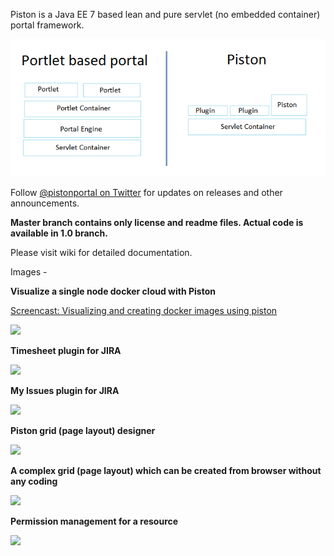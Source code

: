 Piston is a Java EE 7 based lean and pure servlet (no embedded container) portal framework. 

![Piston vs Portlet](images/portlet-vs-piston.png)

Follow <a href="http://twitter.com/PistonPortal" target="_blank">@pistonportal on Twitter</a> for updates on releases and other announcements.

<b>Master branch contains only license and readme files. Actual code is available in 1.0 branch.</b>

Please visit wiki for detailed documentation.

Images -
<p>
    <b>Visualize a single node docker cloud with Piston</b>
<p>

<p>
    <a href="http://t.co/Wm1EgzOHiD" target="_blank">Screencast: Visualizing and creating docker images using piston</a>
<p>

<p>    
    <a href="http://t.co/Wm1EgzOHiD" target="_blank">
        <img src="https://github.com/koyadume/piston-master/wiki/images/piston-docker-cloud.png" />
    </a>
</p>

<p>
    <b>Timesheet plugin for JIRA</b>
<p>

<p>    
    <img src="https://github.com/koyadume/piston-master/wiki/images/timesheet.png" />
</p>
<p>
    <b>My Issues plugin for JIRA</b>
<p>

<p>    
    <img src="https://github.com/koyadume/piston-master/wiki/images/my-issues.png" />
</p>
<p>
    <b>Piston grid (page layout) designer</b>
</p>
<p>
    <img src="http://pistonportal.files.wordpress.com/2014/10/grid-designer.png?w=595" />
</<p>
<p>
    <b>A complex grid (page layout) which can be created from browser without any coding</b>
</p>
<p>
    <img src="http://pistonportal.files.wordpress.com/2014/10/complex-grid.png" />
</p>
<p>
    <b>Permission management for a resource</b>
</p>
<p>
    <img src="http://pistonportal.files.wordpress.com/2014/10/permission-management.png?w=595" />
</p>
